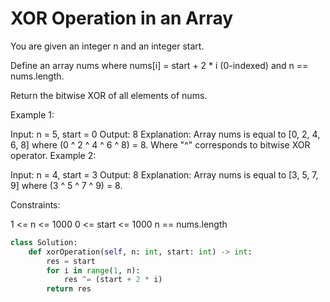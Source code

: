 # XOR Operation in an Array

You are given an integer n and an integer start.

Define an array nums where nums[i] = start + 2 * i (0-indexed) and n == nums.length.

Return the bitwise XOR of all elements of nums.

Example 1:

Input: n = 5, start = 0
Output: 8
Explanation: Array nums is equal to [0, 2, 4, 6, 8] where (0 ^ 2 ^ 4 ^ 6 ^ 8) = 8.
Where "^" corresponds to bitwise XOR operator.
Example 2:

Input: n = 4, start = 3
Output: 8
Explanation: Array nums is equal to [3, 5, 7, 9] where (3 ^ 5 ^ 7 ^ 9) = 8.

Constraints:

1 <= n <= 1000
0 <= start <= 1000
n == nums.length

```python
class Solution:
    def xorOperation(self, n: int, start: int) -> int:
        res = start
        for i in range(1, n):
            res ^= (start + 2 * i)
        return res

```
